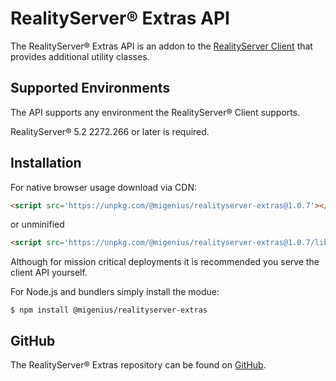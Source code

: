 # RealityServer&reg; Extras API
The RealityServer&reg; Extras API is an addon to the [RealityServer Client](https://github.com/migenius/realityserver-client "RealityServer Client") that provides additional utility classes.

## Supported Environments
The API supports any environment the RealityServer&reg; Client supports.

RealityServer&reg; 5.2 2272.266 or later is required.

## Installation
For native browser usage download via CDN:
```html
<script src='https://unpkg.com/@migenius/realityserver-extras@1.0.7'></script>
```
or unminified
```html
<script src='https://unpkg.com/@migenius/realityserver-extras@1.0.7/lib/umd/realityserver-extras.js'></script> 
```
Although for mission critical deployments it is recommended you serve the client API yourself. 

For Node.js and bundlers simply install the modue:
```shell
$ npm install @migenius/realityserver-extras
```

## GitHub
The RealityServer&reg; Extras repository can be found on [GitHub](https://github.com/migenius/realityserver-extras "RealityServer Extras").

